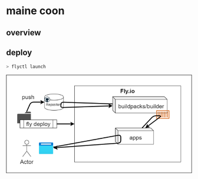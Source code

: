 # maine coon

## overview

## deploy

``` bash
> flyctl launch
```

![](docs/images/deploy.drawio.png)
